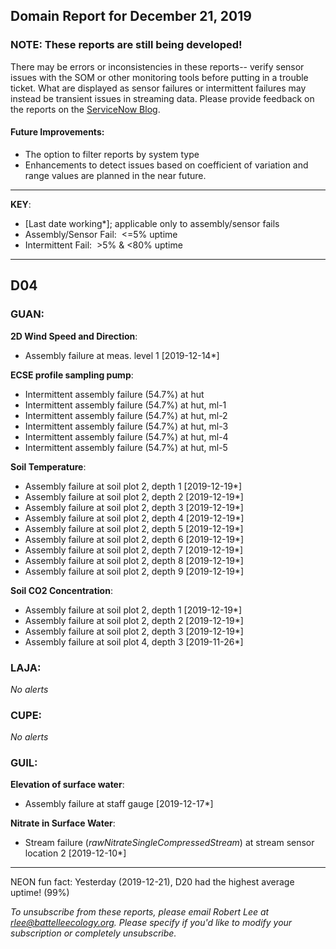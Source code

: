 ## Domain Report for December 21, 2019


### NOTE: These reports are still being developed!
There may be errors or inconsistencies in these reports-- verify sensor issues with the SOM or other monitoring tools before putting in a trouble ticket. What are displayed as sensor failures or intermittent failures may instead be transient issues in streaming data.
Please provide feedback on the reports on the [ServiceNow Blog](https://neon.service-now.com/community?id=community_blog&sys_id=9b4fbe8adbed734017ecf9041d9619be).

#### Future Improvements: 
 - The option to filter reports by system type 
 - Enhancements to detect issues based on coefficient of variation and range values are planned in the near future.

***

**KEY**:

 - [Last date working*]; applicable only to assembly/sensor fails
 - Assembly/Sensor Fail:&nbsp;&nbsp;<=5% uptime
 - Intermittent Fail:&nbsp;&nbsp;>5% & <80% uptime

***
## D04

### GUAN:

**2D Wind Speed and Direction**:
 - Assembly failure at meas. level 1 [2019-12-14*]

**ECSE profile sampling pump**:
 - Intermittent assembly failure (54.7%) at hut
 - Intermittent assembly failure (54.7%) at hut, ml-1
 - Intermittent assembly failure (54.7%) at hut, ml-2
 - Intermittent assembly failure (54.7%) at hut, ml-3
 - Intermittent assembly failure (54.7%) at hut, ml-4
 - Intermittent assembly failure (54.7%) at hut, ml-5

**Soil Temperature**:
 - Assembly failure at soil plot 2, depth 1 [2019-12-19*]
 - Assembly failure at soil plot 2, depth 2 [2019-12-19*]
 - Assembly failure at soil plot 2, depth 3 [2019-12-19*]
 - Assembly failure at soil plot 2, depth 4 [2019-12-19*]
 - Assembly failure at soil plot 2, depth 5 [2019-12-19*]
 - Assembly failure at soil plot 2, depth 6 [2019-12-19*]
 - Assembly failure at soil plot 2, depth 7 [2019-12-19*]
 - Assembly failure at soil plot 2, depth 8 [2019-12-19*]
 - Assembly failure at soil plot 2, depth 9 [2019-12-19*]

**Soil CO2 Concentration**:
 - Assembly failure at soil plot 2, depth 1 [2019-12-19*]
 - Assembly failure at soil plot 2, depth 2 [2019-12-19*]
 - Assembly failure at soil plot 2, depth 3 [2019-12-19*]
 - Assembly failure at soil plot 4, depth 3 [2019-11-26*]

### LAJA:

_No alerts_

### CUPE:

_No alerts_

### GUIL:

**Elevation of surface water**:
 - Assembly failure at staff gauge [2019-12-17*]

**Nitrate in Surface Water**:
 - Stream failure (_rawNitrateSingleCompressedStream_) at stream sensor location 2 [2019-12-10*]

***
NEON fun fact: Yesterday (2019-12-21), D20 had the highest average uptime! (99%)

_To unsubscribe from these reports, please email Robert Lee at rlee@battelleecology.org. Please specify if you'd like to modify your subscription or completely unsubscribe._
